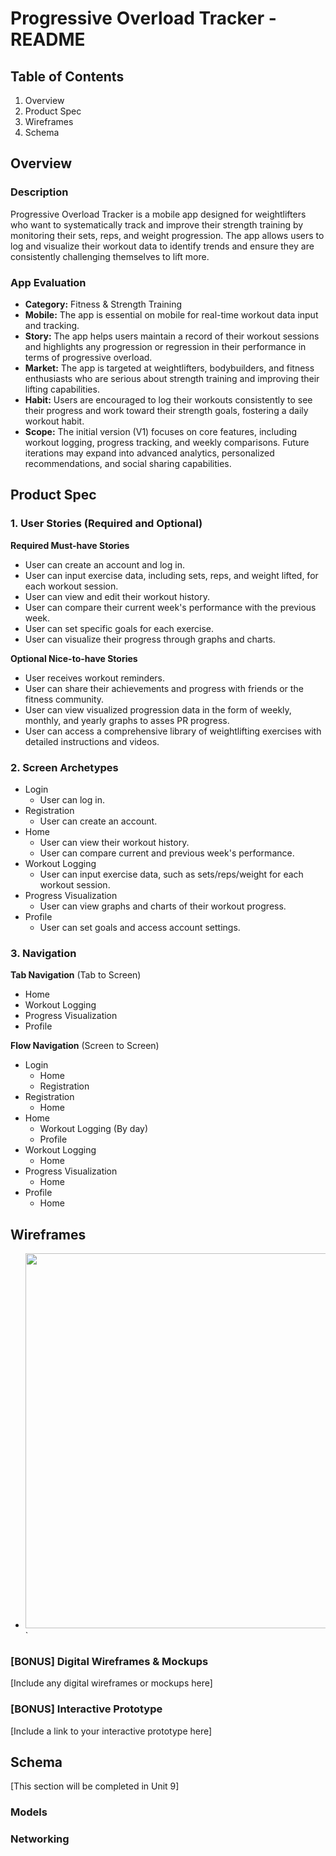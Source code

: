# Progressive Overload Tracker - README

## Table of Contents

1. Overview
2. Product Spec
3. Wireframes
4. Schema

## Overview

### Description

Progressive Overload Tracker is a mobile app designed for weightlifters who want to systematically track and improve their strength training by monitoring their sets, reps, and weight progression. The app allows users to log and visualize their workout data to identify trends and ensure they are consistently challenging themselves to lift more.

### App Evaluation

- **Category:** Fitness & Strength Training
- **Mobile:** The app is essential on mobile for real-time workout data input and tracking.
- **Story:** The app helps users maintain a record of their workout sessions and highlights any progression or regression in their performance in terms of progressive overload.
- **Market:** The app is targeted at weightlifters, bodybuilders, and fitness enthusiasts who are serious about strength training and improving their lifting capabilities.
- **Habit:** Users are encouraged to log their workouts consistently to see their progress and work toward their strength goals, fostering a daily workout habit.
- **Scope:** The initial version (V1) focuses on core features, including workout logging, progress tracking, and weekly comparisons. Future iterations may expand into advanced analytics, personalized recommendations, and social sharing capabilities.

## Product Spec

### 1. User Stories (Required and Optional)

**Required Must-have Stories**

- User can create an account and log in.
- User can input exercise data, including sets, reps, and weight lifted, for each workout session.
- User can view and edit their workout history.
- User can compare their current week's performance with the previous week.
- User can set specific goals for each exercise.
- User can visualize their progress through graphs and charts.

**Optional Nice-to-have Stories**

- User receives workout reminders.
- User can share their achievements and progress with friends or the fitness community.
- User can view visualized progression data in the form of weekly, monthly, and yearly graphs to asses PR progress.
- User can access a comprehensive library of weightlifting exercises with detailed instructions and videos.

### 2. Screen Archetypes

- Login
  - User can log in.
- Registration
  - User can create an account.
- Home
  - User can view their workout history.
  - User can compare current and previous week's performance.
- Workout Logging
  - User can input exercise data, such as sets/reps/weight for each workout session.
- Progress Visualization
  - User can view graphs and charts of their workout progress.
- Profile
  - User can set goals and access account settings.

### 3. Navigation

**Tab Navigation** (Tab to Screen)

- Home
- Workout Logging
- Progress Visualization
- Profile

**Flow Navigation** (Screen to Screen)

- Login
  - Home
  - Registration
- Registration
  - Home
- Home
  - Workout Logging (By day)
  - Profile
- Workout Logging
  - Home
- Progress Visualization
  - Home
- Profile
  - Home

## Wireframes
-  <img src="https://drive.google.com/drive/folders/1Mi9VnaLWSFfcTwiCW1d2bEqlkz4ssLGQ" width=600>` 

### [BONUS] Digital Wireframes & Mockups

[Include any digital wireframes or mockups here]

### [BONUS] Interactive Prototype

[Include a link to your interactive prototype here]

## Schema

[This section will be completed in Unit 9]

### Models

### Networking
